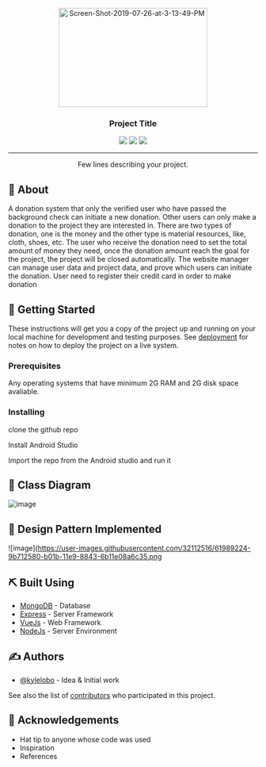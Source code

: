 <p align="center">
  <a href="" rel="noopener">
<a href="https://ibb.co/GTWBSMW"><img width=300px height=200px src="https://i.ibb.co/Ry3Zw63/Screen-Shot-2019-07-26-at-3-13-49-PM.png" alt="Screen-Shot-2019-07-26-at-3-13-49-PM" border="0"></a>

<h3 align="center">Project Title</h3>

<div align="center">

  <img src="https://img.shields.io/badge/license-MIT-yellow.svg?style=flat-square">
  <img src="https://img.shields.io/badge/downloads-0k-yellow.svg?style=flat-square">
  <img src="https://img.shields.io/badge/build-passing-yellow.svg?style=flat-square">

</div>

---

<p align="center"> Few lines describing your project.
    <br> 
</p>



## 🧐 About <a name = "about"></a>

A donation system that only the verified user who have passed the background
check can initiate a new donation. Other users can only make a donation to the project they are
interested in. There are two types of donation, one is the money and the other type is material
resources, like, cloth, shoes, etc. The user who receive the donation need to set the total amount
of money they need, once the donation amount reach the goal for the project, the project will be
closed automatically. The website manager can manage user data and project data, and prove
which users can initiate the donation. User need to register their credit card in order to make
donation


## 🏁 Getting Started 
These instructions will get you a copy of the project up and running on your local machine for development and testing purposes. See [deployment](#deployment) for notes on how to deploy the project on a live system.

### Prerequisites
Any operating systems that have minimum 2G RAM and 2G disk space avaliable.


### Installing

clone the github repo

Install Android Studio

Import the repo from the Android studio and run it


## 🔧 Class Diagram 
![image](https://user-images.githubusercontent.com/32112516/61989206-58af4d80-b01b-11e9-8a4e-db7a6c10bf1c.png)


## 🎈 Design Pattern Implemented
![image](https://user-images.githubusercontent.com/32112516/61989224-9b712580-b01b-11e9-8843-6b11e08a6c35.png


## ⛏️ Built Using <a name = "built_using"></a>
- [MongoDB](https://www.mongodb.com/) - Database
- [Express](https://expressjs.com/) - Server Framework
- [VueJs](https://vuejs.org/) - Web Framework
- [NodeJs](https://nodejs.org/en/) - Server Environment

## ✍️ Authors <a name = "authors"></a>
- [@kylelobo](https://github.com/kylelobo) - Idea & Initial work

See also the list of [contributors](https://github.com/kylelobo/The-Documentation-Compendium/contributors) who participated in this project.

## 🎉 Acknowledgements <a name = "acknowledgement"></a>
- Hat tip to anyone whose code was used
- Inspiration
- References
